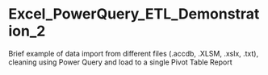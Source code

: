# Excel_PowerQuery_ETL_Demonstration_2
Brief example of data import from different files (.accdb, .XLSM, .xslx, .txt), cleaning using Power Query and load to a single Pivot Table Report
